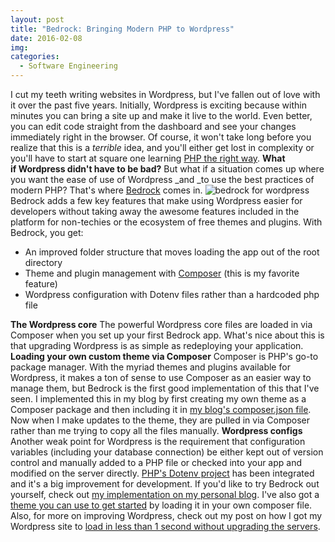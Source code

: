 ```yaml
---
layout: post
title: "Bedrock: Bringing Modern PHP to Wordpress"
date: 2016-02-08
img:
categories:
  - Software Engineering
---
```

I cut my teeth writing websites in Wordpress, but I've fallen out of love with it over the past five years. Initially, Wordpress is exciting because within minutes you can bring a site up and make it live to the world. Even better, you can edit code straight from the dashboard and see your changes immediately right in the browser. Of course, it won't take long before you realize that this is a _terrible_ idea, and you'll either get lost in complexity or you'll have to start at square one learning [PHP the right way](http://www.phptherightway.com/). **What if Wordpress didn't have to be bad?** But what if a situation comes up where you want the ease of use of Wordpress _and _to use the best practices of modern PHP? That's where [Bedrock](https://github.com/roots/bedrock) comes in. ![bedrock for wordpress](https://i.imgur.com/oRh92Fb.png) Bedrock adds a few key features that make using Wordpress easier for developers without taking away the awesome features included in the platform for non-techies or the ecosystem of free themes and plugins. With Bedrock, you get:

*   An improved folder structure that moves loading the app out of the root directory
*   Theme and plugin management with [Composer](https://getcomposer.org/) (this is my favorite feature)
*   Wordpress configuration with Dotenv files rather than a hardcoded php file

**The Wordpress core** The powerful Wordpress core files are loaded in via Composer when you set up your first Bedrock app. What's nice about this is that upgrading Wordpress is as simple as redeploying your application. **Loading your own custom theme via Composer** Composer is PHP's go-to package manager. With the myriad themes and plugins available for Wordpress, it makes a ton of sense to use Composer as an easier way to manage them, but Bedrock is the first good implementation of this that I've seen. I implemented this in my blog by first creating my own theme as a Composer package and then including it in [my blog's composer.json file](https://github.com/karllhughes/KH-Blog/blob/master/composer.json#L22). Now when I make updates to the theme, they are pulled in via Composer rather than me trying to copy all the files manually. **Wordpress configs** Another weak point for Wordpress is the requirement that configuration variables (including your database connection) be either kept out of version control and manually added to a PHP file or checked into your app and modified on the server directly. [PHP's Dotenv project](https://github.com/vlucas/phpdotenv) has been integrated and it's a big improvement for development. If you'd like to try Bedrock out yourself, check out [my implementation on my personal blog](https://github.com/karllhughes/KH-Blog). I've also got a [theme you can use to get started](https://github.com/karllhughes/titeblog-theme) by loading it in your own composer file. Also, for more on improving Wordpress, check out my post on how I got my Wordpress site to [load in less than 1 second without upgrading the servers](https://www.karllhughes.com/2016/wordpress-1-second/).
